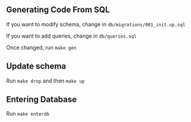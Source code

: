## Generating Code From SQL

If you want to modify schema, change in `db/migrations/001_init.up.sql`

If you want to add queries, change in `db/queries.sql`

Once changed, run `make gen`

## Update schema

Run `make drop` and then `make up`

## Entering Database

Run `make enterdb`